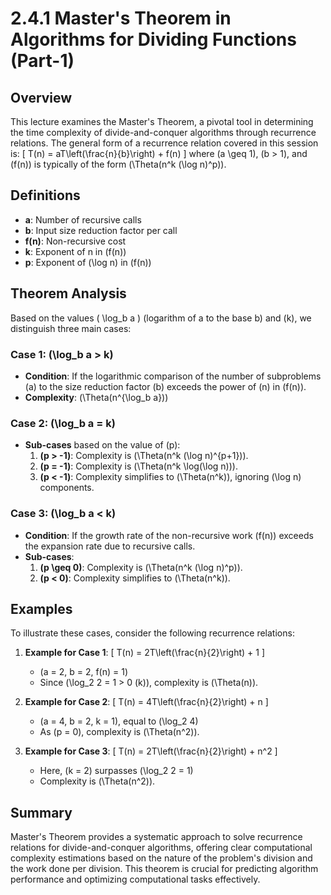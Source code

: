 # 2.4.1 Master's Theorem in Algorithms for Dividing Functions (Part-1)

## Overview

This lecture examines the Master's Theorem, a pivotal tool in determining the time complexity of divide-and-conquer algorithms through recurrence relations. The general form of a recurrence relation covered in this session is:
\[ T(n) = aT\left(\frac{n}{b}\right) + f(n) \]
where \(a \geq 1\), \(b > 1\), and \(f(n)\) is typically of the form \(\Theta(n^k (\log n)^p)\).

## Definitions

- **a**: Number of recursive calls
- **b**: Input size reduction factor per call
- **f(n)**: Non-recursive cost
- **k**: Exponent of n in \(f(n)\)
- **p**: Exponent of \(\log n\) in \(f(n)\)

## Theorem Analysis

Based on the values \( \log_b a \) (logarithm of a to the base b) and \(k\), we distinguish three main cases:

### Case 1: \(\log_b a > k\)

- **Condition**: If the logarithmic comparison of the number of subproblems \(a\) to the size reduction factor \(b\) exceeds the power of \(n\) in \(f(n)\).
- **Complexity**: \(\Theta(n^{\log_b a})\)

### Case 2: \(\log_b a = k\)

- **Sub-cases** based on the value of \(p\):
  1. **\(p > -1\)**: Complexity is \(\Theta(n^k (\log n)^{p+1})\).
  2. **\(p = -1\)**: Complexity is \(\Theta(n^k \log(\log n))\).
  3. **\(p < -1\)**: Complexity simplifies to \(\Theta(n^k)\), ignoring \(\log n\) components.

### Case 3: \(\log_b a < k\)

- **Condition**: If the growth rate of the non-recursive work \(f(n)\) exceeds the expansion rate due to recursive calls.
- **Sub-cases**:
  1. **\(p \geq 0\)**: Complexity is \(\Theta(n^k (\log n)^p)\).
  2. **\(p < 0\)**: Complexity simplifies to \(\Theta(n^k)\).

## Examples

To illustrate these cases, consider the following recurrence relations:

1. **Example for Case 1**:
   \[ T(n) = 2T\left(\frac{n}{2}\right) + 1 \]
   - \(a = 2, b = 2, f(n) = 1\)
   - Since \(\log_2 2 = 1 > 0 (k)\), complexity is \(\Theta(n)\).

2. **Example for Case 2**:
   \[ T(n) = 4T\left(\frac{n}{2}\right) + n \]
   - \(a = 4, b = 2, k = 1\), equal to \(\log_2 4\)
   - As \(p = 0\), complexity is \(\Theta(n^2)\).

3. **Example for Case 3**:
   \[ T(n) = 2T\left(\frac{n}{2}\right) + n^2 \]
   - Here, \(k = 2\) surpasses \(\log_2 2 = 1\)
   - Complexity is \(\Theta(n^2)\).

## Summary

Master's Theorem provides a systematic approach to solve recurrence relations for divide-and-conquer algorithms, offering clear computational complexity estimations based on the nature of the problem's division and the work done per division. This theorem is crucial for predicting algorithm performance and optimizing computational tasks effectively.
